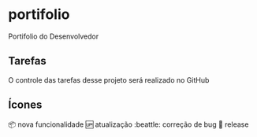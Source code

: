 # portifolio
Portifolio do Desenvolvedor

## Tarefas

O controle das tarefas desse projeto será realizado no GitHub

## Ícones 

:package: nova funcionalidade
:up: atualização
:beattle: correção de bug
:checkered_flag: release